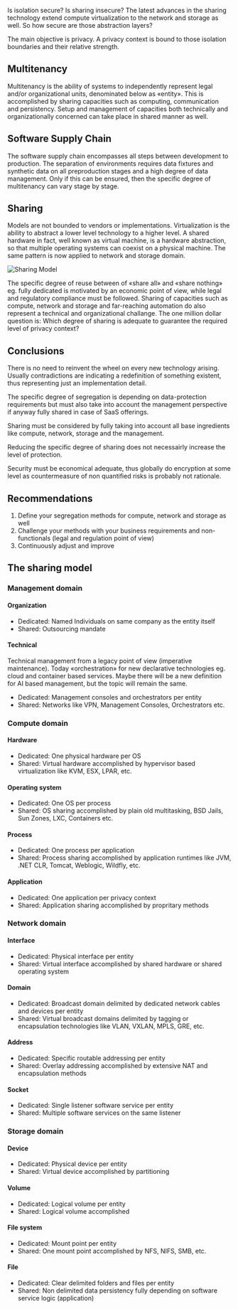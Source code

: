 Is isolation secure? Is sharing insecure? The latest advances in the sharing technology extend compute virtualization to the network and storage as well. So how secure are those abstraction layers?

The main objective is privacy. A privacy context is bound to those isolation boundaries and their relative strength.

## Multitenancy
Multitenancy is the ability of systems to independently represent legal and/or organizational units, denominated below as «entity». This is accomplished by sharing capacities such as computing, communication and persistency. Setup and management of capacities both technically and organizationally concerned can take place in shared manner as well.

## Software Supply Chain 
The software supply chain encompasses all steps between development to production. The separation of environments requires data fixtures and synthetic data on all preproduction stages and a high degree of data management. Only if this can be ensured, then the specific degree of multitenancy can vary stage by stage.

## Sharing
Models are not bounded to vendors or implementations. Virtualization is the ability to abstract a lower level technology to a higher level. A shared hardware in fact, well known as virtual machine, is a hardware abstraction, so that multiple operating systems can coexist on a physical machine. The same pattern is now applied to network and storage domain.

![Sharing Model](https://flavio.aiello.ch/assets/images/usm.png)

The specific degree of reuse between of «share all» and «share nothing» eg. fully dedicated is motivated by an economic point of view, while legal and regulatory compliance must be followed. Sharing of capacities such as compute, network and storage and far-reaching automation do also represent a technical and organizational challange. The one million dollar question is: Which degree of sharing is adequate to guarantee the required level of privacy context?

## Conclusions
There is no need to reinvent the wheel on every new technology arising. Usually contradictions are indicating a redefinition of something existent, thus representing just an implementation detail. 

The specific degree of segregation is depending on data-protection requirements but must also take into account the management perspective if anyway fully shared in case of SaaS offerings. 

Sharing must be considered by fully taking into account all base ingredients like compute, network, storage and the management. 

Reducing the specific degree of sharing does not necessairly increase the level of protection.

Security must be economical adequate, thus globally do encryption at some level as countermeasure of non quantified risks is probably not rationale.

## Recommendations

1.	Define your segregation methods for compute, network and storage as well
2.	Challenge your methods with your business requirements and non-functionals (legal and regulation point of view)
3.	Continuously adjust and improve

## The sharing model

### Management domain

#### Organization
- Dedicated: Named Individuals on same company as the entity itself
- Shared: Outsourcing mandate 

#### Technical
Technical management from a legacy point of view (imperative maintenance). Today «orchestration» for new declarative technologies eg. cloud and container based services. Maybe there will be a new definition for AI based management, but the topic will remain the same.

- Dedicated: Management consoles and orchestrators per entity
- Shared: Networks like VPN, Management Consoles, Orchestrators etc.

### Compute domain

#### Hardware
- Dedicated: One physical hardware per OS
- Shared: Virtual hardware accomplished by hypervisor based virtualization like KVM, ESX, LPAR, etc.

#### Operating system
- Dedicated: One OS per process
- Shared: OS sharing accomplished by plain old multitasking, BSD Jails, Sun Zones, LXC, Containers etc. 

#### Process
- Dedicated: One process per application
- Shared: Process sharing accomplished by application runtimes like JVM, .NET CLR, Tomcat, Weblogic, Wildfly, etc.

#### Application
- Dedicated: One application per privacy context
- Shared: Application sharing accomplished by propritary methods

### Network domain

#### Interface
- Dedicated: Physical interface per entity
- Shared: Virtual interface accomplished by shared hardware or shared operating system

#### Domain
- Dedicated: Broadcast domain delimited by dedicated network cables and devices per entity
- Shared: Virtual broadcast domains delimited by tagging or encapsulation technologies like VLAN, VXLAN, MPLS, GRE, etc.

#### Address
- Dedicated: Specific routable addressing per entity
- Shared: Overlay addressing accomplished by extensive NAT and encapsulation methods

#### Socket
- Dedicated: Single listener software service per entity
- Shared: Multiple software services on the same listener 

### Storage domain

#### Device
- Dedicated: Physical device per entity
- Shared: Virtual device accomplished by partitioning

#### Volume
- Dedicated: Logical volume per entity
- Shared: Logical volume accomplished 

#### File system
* Dedicated: Mount point per entity 
* Shared: One mount point accomplished by NFS, NIFS, SMB, etc.

#### File
* Dedicated: Clear delimited folders and files per entity
* Shared: Non delimited data persistency fully depending on software service logic (application)
